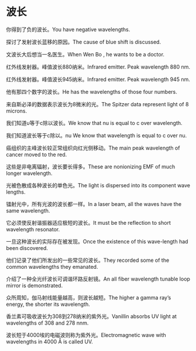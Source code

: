 # 波长

<p><span class="chinese">你得到了负的波长。</span><span class="english">You have negative wavelengths.</span></p>

<p><span class="chinese">探讨了发射波长蓝移的原因。</span><span class="english">The cause of blue shift is discussed.</span></p>

<p><span class="chinese">文波长大后想当一名医生。</span><span class="english">When Wen Bo , he wants to be a doctor.</span></p>

<p><span class="chinese">红外线发射器。峰值波长880纳米。</span><span class="english">Infrared emitter. Peak wavelength 880 nm.</span></p>

<p><span class="chinese">红外线发射器。峰值波长945纳米。</span><span class="english">Infrared emitter. Peak wavelength 945 nm.</span></p>

<p><span class="chinese">他有那四个数字的波长。</span><span class="english">He has the wavelengths of those four numbers.</span></p>

<p><span class="chinese">来自斯必泽的数据表示波长为8微米的光。</span><span class="english">The Spitzer data represent light of 8 microns.</span></p>

<p><span class="chinese">我们知道υ等于c除以波长。</span><span class="english">We know that nu is equal to c over wavelength.</span></p>

<p><span class="chinese">我们知道波长等于c除以。</span><span class="english">nu We know that wavelength is equal to c over nu.</span></p>

<p><span class="chinese">癌组织的主峰波长较正常组织向红光侧移动。</span><span class="english">The main peak wavelength of cancer moved to the red.</span></p>

<p><span class="chinese">这些是非电离辐射，波长要长得多。</span><span class="english">These are nonionizing EMF of much longer wavelength.</span></p>

<p><span class="chinese">光被色散成各种波长的单色光。</span><span class="english">The light is dispersed into its component wave lengths.</span></p>

<p><span class="chinese">镭射光中，所有光波的波长都一样。</span><span class="english">In a laser beam, all the waves have the same wavelength.</span></p>

<p><span class="chinese">它必须使反射谐振器适应极短的波长。</span><span class="english">It must be the reflection to short wavelength resonator.</span></p>

<p><span class="chinese">一旦这种波长的实际存在被发现。</span><span class="english">Once the existence of this wave-length had been discovered.</span></p>

<p><span class="chinese">他们记录了他们所发出的一些常见的波长。</span><span class="english">They recorded some of the common wavelengths they emanated.</span></p>

<p><span class="chinese">介绍了一种全光纤波长可调谐环路反射镜。</span><span class="english">An all fiber wavelength tunable loop mirror is demonstrated.</span></p>

<p><span class="chinese">众所周知，伽马射线能量越高，则波长越短。</span><span class="english">The higher a gamma ray’s energy, the shorter its wavelength.</span></p>

<p><span class="chinese">香兰素可吸收波长为308到278纳米的紫外光。</span><span class="english">Vanillin absorbs UV light at wavelengths of 308 and 278 nnm.</span></p>

<p><span class="chinese">波长短于4000埃的电磁波则称为紫外光。</span><span class="english">Electromagnetic wave with wavelengths in 4000 Å is called UV.</span></p>

